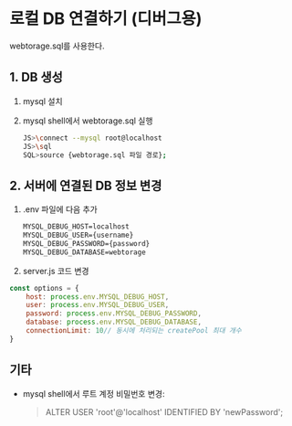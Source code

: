 # 로컬 DB 연결하기 (디버그용)

webtorage.sql를 사용한다.

## 1. DB 생성

1. mysql 설치
2. mysql shell에서 webtorage.sql 실행

    ``` bash
    JS>\connect --mysql root@localhost
    JS>\sql
    SQL>source {webtorage.sql 파일 경로};
    ```

## 2. 서버에 연결된 DB 정보 변경

1. .env 파일에 다음 추가

   ```txt
   MYSQL_DEBUG_HOST=localhost
   MYSQL_DEBUG_USER={username}
   MYSQL_DEBUG_PASSWORD={password}
   MYSQL_DEBUG_DATABASE=webtorage
   ```

2. server.js 코드 변경

```js
const options = {
    host: process.env.MYSQL_DEBUG_HOST,
    user: process.env.MYSQL_DEBUG_USER,
    password: process.env.MYSQL_DEBUG_PASSWORD,
    database: process.env.MYSQL_DEBUG_DATABASE,
    connectionLimit: 10// 동시에 처리되는 createPool 최대 개수
}
```

## 기타

* mysql shell에서 루트 계정 비밀번호 변경:
  >ALTER USER 'root'@'localhost' IDENTIFIED BY 'newPassword';
